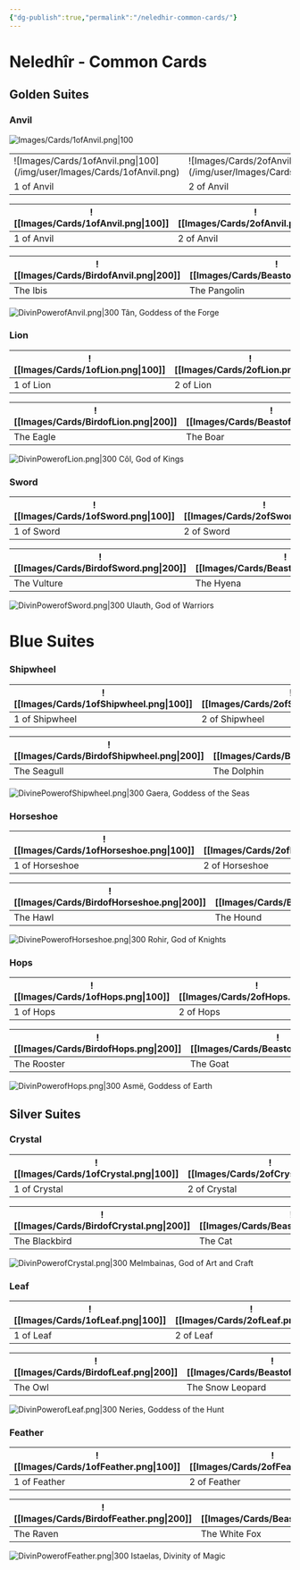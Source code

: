```yaml
---
{"dg-publish":true,"permalink":"/neledhir-common-cards/"}
---
```


# Neledhîr - Common Cards
## Golden Suites
### Anvil
![Images/Cards/1ofAnvil.png|100](/img/user/Images/Cards/1ofAnvil.png)

<table>
<tr><td> ![Images/Cards/1ofAnvil.png|100](/img/user/Images/Cards/1ofAnvil.png) </td><td> ![Images/Cards/2ofAnvil.png|100](/img/user/Images/Cards/2ofAnvil.png) </td><td> ![Images/Cards/3ofAnvil.png|100](/img/user/Images/Cards/3ofAnvil.png) </td><td> ![Images/Cards/4ofAnvil.png|100](/img/user/Images/Cards/4ofAnvil.png) </td><td> ![Images/Cards/5ofAnvil.png|100](/img/user/Images/Cards/5ofAnvil.png) </td></tr>
<tr><td> 1 of Anvil    </td><td> 2 of Anvil   </td><td> 3 of Anvil    </td><td>4 of Anvil    </td><td>5 of Anvil     </td></tr>
</table>



| ![[Images/Cards/1ofAnvil.png\|100]] | ![[Images/Cards/2ofAnvil.png\|100]] | ![[Images/Cards/3ofAnvil.png\|100]] | ![[Images/Cards/4ofAnvil.png\|100]] | ![[Images/Cards/5ofAnvil.png\|100]] |
| ----------------------------------- | ----------------------------------- | ----------------------------------- | ----------------------------------- | ----------------------------------- |
| 1 of Anvil                          | 2 of Anvil                          | 3 of Anvil                          | 4 of Anvil                          | 5 of Anvil                          |

| ![[Images/Cards/BirdofAnvil.png\|200]] | ![[Images/Cards/BeastofAnvil.png\|200]] | ![[Images/Cards/MythicalBeastofAnvil.png\|200]] |
| -------------------------------------- | --------------------------------------- | ----------------------------------------------- |
| The Ibis                               | The Pangolin                            | The Phoenix                                     |

![DivinPowerofAnvil.png|300](/img/user/Images/Cards/DivinPowerofAnvil.png)
Tân, Goddess of the Forge
### Lion

| ![[Images/Cards/1ofLion.png\|100]] | ![[Images/Cards/2ofLion.png\|100]] | ![[Images/Cards/3ofLion.png\|100]] | ![[Images/Cards/4ofLion.png\|100]] | ![[Images/Cards/5ofLion.png\|100]] |
| ---------------------------------- | ---------------------------------- | ---------------------------------- | ---------------------------------- | ---------------------------------- |
| 1 of Lion                          | 2 of Lion                          | 3 of Lion                          | 4 of Lion                          | 5 of Lion                          |

| ![[Images/Cards/BirdofLion.png\|200]] | ![[Images/Cards/BeastofLion.png\|200]] | ![[Images/Cards/MythicalBeastofLion.png\|200]] |
| ------------------------------------- | -------------------------------------- | ---------------------------------------------- |
| The Eagle                             | The Boar                               | The Griffin                                    |


![DivinPowerofLion.png|300](/img/user/Images/Cards/DivinPowerofLion.png)
Côl, God of Kings

### Sword

| ![[Images/Cards/1ofSword.png\|100]] | ![[Images/Cards/2ofSword.png\|100]] | ![[Images/Cards/3ofSword.png\|100]] | ![[Images/Cards/4ofSword.png\|100]] | ![[Images/Cards/5ofSword.png\|100]] |
| ----------------------------------- | ----------------------------------- | ----------------------------------- | ----------------------------------- | ----------------------------------- |
| 1 of Sword                          | 2 of Sword                          | 3 of Sword                          | 4 of Sword                          | 5 of Sword                          |

| ![[Images/Cards/BirdofSword.png\|200]] | ![[Images/Cards/BeastofSword.png\|200]] | ![[Images/Cards/MythicalBeastofSword.png\|200]] |
| -------------------------------------- | --------------------------------------- | ----------------------------------------------- |
| The Vulture                            | The Hyena                               | The Gargoyl or The Manticor                     |


![DivinPowerofSword.png|300](/img/user/Images/Cards/DivinPowerofSword.png)
Ulauth, God of Warriors
# Blue Suites
### Shipwheel

| ![[Images/Cards/1ofShipwheel.png\|100]] | ![[Images/Cards/2ofShipwheel.png\|100]] | ![[Images/Cards/3ofShipwheel.png\|100]] | ![[Images/Cards/4ofShipwheel.png\|100]] | ![[Images/Cards/5ofShipwheel.png\|100]] |
| --------------------------------------- | --------------------------------------- | --------------------------------------- | --------------------------------------- | --------------------------------------- |
| 1 of Shipwheel                          | 2 of Shipwheel                          | 3 of Shipwheel                          | 4 of Shipwheel                          | 5 of Shipwheel                          |

| ![[Images/Cards/BirdofShipwheel.png\|200]] | ![[Images/Cards/BeastofShipwheel.png\|200]] | ![[Images/Cards/MythicalBeastofShipwheel.png\|200]] |
| ------------------------------------------ | ------------------------------------------- | --------------------------------------------------- |
| The Seagull                                | The Dolphin                                 | The Hydra                                           |


![DivinePowerofShipwheel.png|300](/img/user/Images/Cards/DivinePowerofShipwheel.png)
Gaera, Goddess of the Seas

### Horseshoe

| ![[Images/Cards/1ofHorseshoe.png\|100]] | ![[Images/Cards/2ofHorseshoe.png\|100]] | ![[Images/Cards/3ofHorseshoe.png\|100]] | ![[Images/Cards/4ofHorseshoe.png\|100]] | ![[Images/Cards/5ofHorseshoe.png\|100]] |
| --------------------------------------- | --------------------------------------- | --------------------------------------- | --------------------------------------- | --------------------------------------- |
| 1 of Horseshoe                          | 2 of Horseshoe                          | 3 of Horseshoe                          | 4 of Horseshoe                          | 5 of Horseshoe                          |

| ![[Images/Cards/BirdofHorseshoe.png\|200]] | ![[Images/Cards/BeastofHorseshoe.png\|200]] | ![[Images/Cards/MythicalBeastofHorseshoe.png\|200]] |
| ------------------------------------------ | ------------------------------------------- | --------------------------------------------------- |
| The Hawl                                   | The Hound                                   | The Pegasus                                         |


![DivinePowerofHorseshoe.png|300](/img/user/Images/Cards/DivinePowerofHorseshoe.png)
Rohir, God of Knights

### Hops

| ![[Images/Cards/1ofHops.png\|100]] | ![[Images/Cards/2ofHops.png\|100]] | ![[Images/Cards/3ofHops.png\|100]] | ![[Images/Cards/4ofHops.png\|100]] | ![[Images/Cards/5ofHops.png\|100]] |
| ---------------------------------- | ---------------------------------- | ---------------------------------- | ---------------------------------- | ---------------------------------- |
| 1 of Hops                          | 2 of Hops                          | 3 of Hops                          | 4 of Hops                          | 5 of Hops                          |

| ![[Images/Cards/BirdofHops.png\|200]] | ![[Images/Cards/BeastofHops.png\|200]] | ![[Images/Cards/MythicalBeastofHops.png\|200]] |
| ------------------------------------- | -------------------------------------- | ---------------------------------------------- |
| The Rooster                           | The Goat                               | The Ceberus                                    |


![DivinPowerofHops.png|300](/img/user/Images/Cards/DivinPowerofHops.png)
Asmë, Goddess of Earth

## Silver Suites
### Crystal

| ![[Images/Cards/1ofCrystal.png\|100]] | ![[Images/Cards/2ofCrystal.png\|100]] | ![[Images/Cards/3ofCrystal.png\|100]] | ![[Images/Cards/4ofCrystal.png\|100]] | ![[Images/Cards/5ofCrystal.png\|100]] |
| ------------------------------------- | ------------------------------------- | ------------------------------------- | ------------------------------------- | ------------------------------------- |
| 1 of Crystal                          | 2 of Crystal                          | 3 of Crystal                          | 4 of Crystal                          | 5 of Crystal                          |

| ![[Images/Cards/BirdofCrystal.png\|200]] | ![[Images/Cards/BeastofCrystal.png\|200]] | ![[Images/Cards/MythicalBeastofCrystal.png\|200]] |
| ---------------------------------------- | ----------------------------------------- | ------------------------------------------------- |
| The Blackbird                            | The Cat                                   | The White Deer                                    |


![DivinPowerofCrystal.png|300](/img/user/Images/Cards/DivinPowerofCrystal.png)
Melmbainas, God of Art and Craft

### Leaf

| ![[Images/Cards/1ofLeaf.png\|100]] | ![[Images/Cards/2ofLeaf.png\|100]] | ![[Images/Cards/3ofLeaf.png\|100]] | ![[Images/Cards/4ofLeaf.png\|100]] | ![[Images/Cards/5ofLeaf.png\|100]] |
| ---------------------------------- | ---------------------------------- | ---------------------------------- | ---------------------------------- | ---------------------------------- |
| 1 of Leaf                          | 2 of Leaf                          | 3 of Leaf                          | 4 of Leaf                          | 5 of Leaf                          |

| ![[Images/Cards/BirdofLeaf.png\|200]] | ![[Images/Cards/BeastofLeaf.png\|200]] | ![[Images/Cards/MythicalBeastofLeaf.png\|200]] |
| ------------------------------------- | -------------------------------------- | ---------------------------------------------- |
| The Owl                               | The Snow Leopard                       | The Werewolf                                   |


![DivinPowerofLeaf.png|300](/img/user/Images/Cards/DivinPowerofLeaf.png)
Neries, Goddess of the Hunt

### Feather

| ![[Images/Cards/1ofFeather.png\|100]] | ![[Images/Cards/2ofFeather.png\|100]] | ![[Images/Cards/3ofFeather.png\|100]] | ![[Images/Cards/4ofFeather.png\|100]] | ![[Images/Cards/5ofFeather.png\|100]] |
| ------------------------------------- | ------------------------------------- | ------------------------------------- | ------------------------------------- | ------------------------------------- |
| 1 of Feather                          | 2 of Feather                          | 3 of Feather                          | 4 of Feather                          | 5 of Feather                          |

| ![[Images/Cards/BirdofFeather.png\|200]] | ![[Images/Cards/BeastofFeather.png\|200]] | ![[Images/Cards/MythicalBeastofFeather.png\|200]] |
| ---------------------------------------- | ----------------------------------------- | ------------------------------------------------- |
| The Raven                                | The White Fox                             | The Silver Lynx                                   |


![DivinPowerofFeather.png|300](/img/user/Images/Cards/DivinPowerofFeather.png)
Istaelas, Divinity of Magic